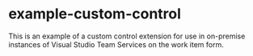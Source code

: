 # example-custom-control
This is an example of a custom control extension for use in on-premise instances of Visual Studio Team Services on the work item form.
